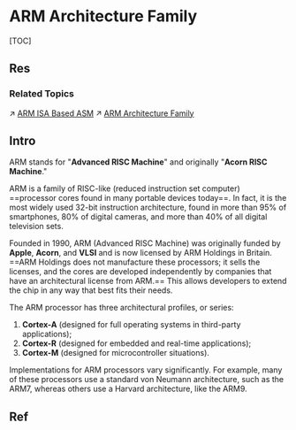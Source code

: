 # ARM Architecture Family

[TOC]



## Res
### Related Topics
↗ [ARM ISA Based ASM](../../../../../👩‍💻%20Programming%20Methodology%20and%20Languages/ASM%20(Assembly%20Languages)/ARM%20ISA%20Based%20ASM/ARM%20ISA%20Based%20ASM.md)
↗ [ARM Architecture Family](ARM%20Architecture%20Family.md)



## Intro
ARM stands for "**Advanced RISC Machine**" and originally "**Acorn RISC Machine**."

ARM is a family of RISC-like (reduced instruction set computer) ==processor cores found in many portable devices today==. In fact, it is the most widely used 32-bit instruction architecture, found in more than 95% of smartphones, 80% of digital cameras, and more than 40% of all digital television sets.

Founded in 1990, ARM (Advanced RISC Machine) was originally funded by **Apple**, **Acorn**, and **VLSI** and is now licensed by ARM Holdings in Britain. ==ARM Holdings does not manufacture these processors; it sells the licenses, and the cores are developed independently by companies that have an architectural license from ARM.== This allows developers to extend the chip in any way that best fits their needs.

The ARM processor has three architectural profiles, or series: 
1. **Cortex-A** (designed for full operating systems in third-party applications);
2. **Cortex-R** (designed for embedded and real-time applications);
3. **Cortex-M** (designed for microcontroller situations).

Implementations for ARM processors vary significantly. For example, many of these processors use a standard von Neumann architecture, such as the ARM7, whereas others use a Harvard architecture, like the ARM9.



## Ref
[ARM Architecture Family | Wikipedia]: https://en.wikipedia.org/wiki/ARM_architecture_family



